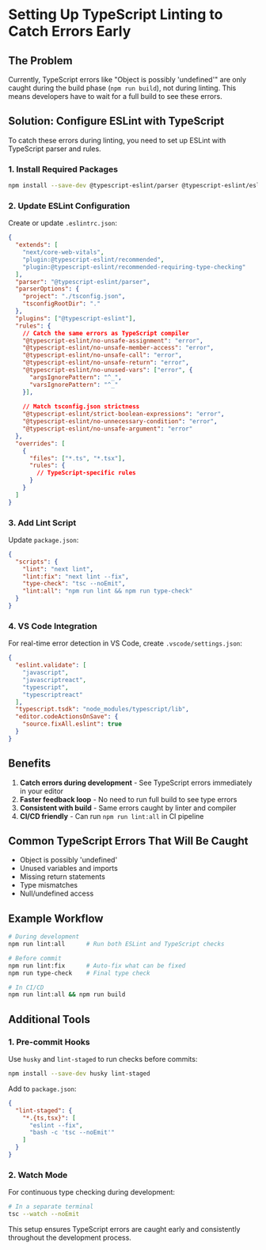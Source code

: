 # Setting Up TypeScript Linting to Catch Errors Early

## The Problem

Currently, TypeScript errors like "Object is possibly 'undefined'" are only caught during the build phase (`npm run build`), not during linting. This means developers have to wait for a full build to see these errors.

## Solution: Configure ESLint with TypeScript

To catch these errors during linting, you need to set up ESLint with TypeScript parser and rules.

### 1. Install Required Packages

```bash
npm install --save-dev @typescript-eslint/parser @typescript-eslint/eslint-plugin
```

### 2. Update ESLint Configuration

Create or update `.eslintrc.json`:

```json
{
  "extends": [
    "next/core-web-vitals",
    "plugin:@typescript-eslint/recommended",
    "plugin:@typescript-eslint/recommended-requiring-type-checking"
  ],
  "parser": "@typescript-eslint/parser",
  "parserOptions": {
    "project": "./tsconfig.json",
    "tsconfigRootDir": "."
  },
  "plugins": ["@typescript-eslint"],
  "rules": {
    // Catch the same errors as TypeScript compiler
    "@typescript-eslint/no-unsafe-assignment": "error",
    "@typescript-eslint/no-unsafe-member-access": "error",
    "@typescript-eslint/no-unsafe-call": "error",
    "@typescript-eslint/no-unsafe-return": "error",
    "@typescript-eslint/no-unused-vars": ["error", { 
      "argsIgnorePattern": "^_",
      "varsIgnorePattern": "^_"
    }],
    
    // Match tsconfig.json strictness
    "@typescript-eslint/strict-boolean-expressions": "error",
    "@typescript-eslint/no-unnecessary-condition": "error",
    "@typescript-eslint/no-unsafe-argument": "error"
  },
  "overrides": [
    {
      "files": ["*.ts", "*.tsx"],
      "rules": {
        // TypeScript-specific rules
      }
    }
  ]
}
```

### 3. Add Lint Script

Update `package.json`:

```json
{
  "scripts": {
    "lint": "next lint",
    "lint:fix": "next lint --fix",
    "type-check": "tsc --noEmit",
    "lint:all": "npm run lint && npm run type-check"
  }
}
```

### 4. VS Code Integration

For real-time error detection in VS Code, create `.vscode/settings.json`:

```json
{
  "eslint.validate": [
    "javascript",
    "javascriptreact",
    "typescript",
    "typescriptreact"
  ],
  "typescript.tsdk": "node_modules/typescript/lib",
  "editor.codeActionsOnSave": {
    "source.fixAll.eslint": true
  }
}
```

## Benefits

1. **Catch errors during development** - See TypeScript errors immediately in your editor
2. **Faster feedback loop** - No need to run full build to see type errors
3. **Consistent with build** - Same errors caught by linter and compiler
4. **CI/CD friendly** - Can run `npm run lint:all` in CI pipeline

## Common TypeScript Errors That Will Be Caught

- Object is possibly 'undefined'
- Unused variables and imports
- Missing return statements
- Type mismatches
- Null/undefined access

## Example Workflow

```bash
# During development
npm run lint:all      # Run both ESLint and TypeScript checks

# Before commit
npm run lint:fix      # Auto-fix what can be fixed
npm run type-check    # Final type check

# In CI/CD
npm run lint:all && npm run build
```

## Additional Tools

### 1. Pre-commit Hooks

Use `husky` and `lint-staged` to run checks before commits:

```bash
npm install --save-dev husky lint-staged
```

Add to `package.json`:
```json
{
  "lint-staged": {
    "*.{ts,tsx}": [
      "eslint --fix",
      "bash -c 'tsc --noEmit'"
    ]
  }
}
```

### 2. Watch Mode

For continuous type checking during development:

```bash
# In a separate terminal
tsc --watch --noEmit
```

This setup ensures TypeScript errors are caught early and consistently throughout the development process.
